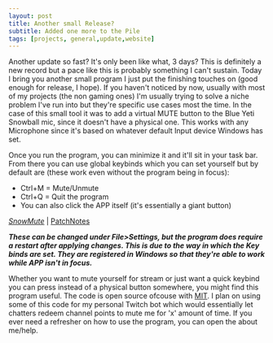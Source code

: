 ```yaml
---
layout: post
title: Another small Release?
subtitle: Added one more to the Pile
tags: [projects, general,update,website]
---
```


Another update so fast? It's only been like what, 3 days? This is definitely a new record but a pace like this is probably something I can't sustain. Today I bring you another small program I just put the finishing touches on (good enough for release, I hope). If you haven't noticed by now, usually with most of my projects (the non gaming ones) I'm usually trying to solve a niche problem I've run into but they're specific use cases most the time. In the case of this small tool it was to add a virtual MUTE button to the Blue Yeti Snowball mic, since it doesn't have a physical one. This works with any Microphone since it's based on whatever default Input device Windows has set.

Once you run the program, you can minimize it and it'll sit in your task bar. From there you can use global keybinds which you can set yourself but by default are (these work even without the program being in focus):

- Ctrl+M = Mute/Unmute
- Ctrl+Q = Quit the program 
- You can also click the APP itself (it's essentially a giant button)

[*SnowMute*](https://github.com/Hoodstrats/SnowMute) |
[PatchNotes](https://hoodstrats.github.io/SnowMuteReleases)

***These can be changed under File>Settings, but the program does require a restart after applying changes.
This is due to the way in which the Key binds are set. They are registered in Windows so that they're able to 
work while APP isn't in focus.***

Whether you want to mute yourself for stream or just want a quick keybind you can press instead of a physical button somewhere, you might find this program useful. The code is open source ofcouse with [MIT](https://mit-license.org/). I plan on using some of this code for my personal Twitch bot which would essentially let chatters redeem channel points to mute me for 'x' amount of time. If you ever need a refresher on how to use the program, you can open the about me/help.